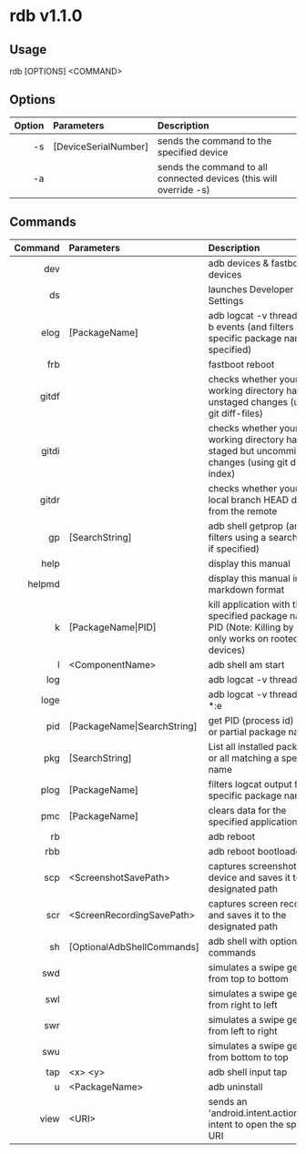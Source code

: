 # rdb v1.1.0

## Usage
rdb [OPTIONS] \<COMMAND\>

## Options
Option | Parameters | Description
-----: | :--------- | :----------
-s | [DeviceSerialNumber] | sends the command to the specified device
-a |  | sends the command to all connected devices (this will override -s)

## Commands
Command | Parameters | Description
------: | :--------- | :----------
dev |  | adb devices & fastboot devices
ds |  | launches Developer Settings
elog | [PackageName] | adb logcat -v threadtime -b events (and filters for a specific package name if specified)
frb |  | fastboot reboot
gitdf |  | checks whether your git working directory has any unstaged changes (using git diff-files)
gitdi |  | checks whether your git working directory has any staged but uncommitted changes (using git diff-index)
gitdr |  | checks whether your git local branch HEAD differs from the remote
gp | [SearchString] | adb shell getprop (and filters using a search string if specified)
help |  | display this manual
helpmd |  | display this manual in markdown format
k | [PackageName\|PID] | kill application with the specified package name or PID (Note: Killing by PID only works on rooted devices)
l | \<ComponentName\> | adb shell am start
log |  | adb logcat -v threadtime
loge |  | adb logcat -v threadtime *:e
pid | [PackageName\|SearchString] | get PID (process id) by full or partial package name
pkg | [SearchString] | List all installed packages or all matching a specified name
plog | [PackageName] | filters logcat output for a specific package name
pmc | [PackageName] | clears data for the specified application
rb |  | adb reboot
rbb |  | adb reboot bootloader
scp | \<ScreenshotSavePath\> | captures screenshot from device and saves it to the designated path
scr | \<ScreenRecordingSavePath\> | captures screen recording and saves it to the designated path
sh | [OptionalAdbShellCommands] | adb shell with optional commands
swd |  | simulates a swipe gesture from top to bottom
swl |  | simulates a swipe gesture from right to left
swr |  | simulates a swipe gesture from left to right
swu |  | simulates a swipe gesture from bottom to top
tap | \<x\> \<y\> | adb shell input tap
u | \<PackageName\> | adb uninstall
view | \<URI\> | sends an 'android.intent.action.VIEW' intent to open the specified URI

